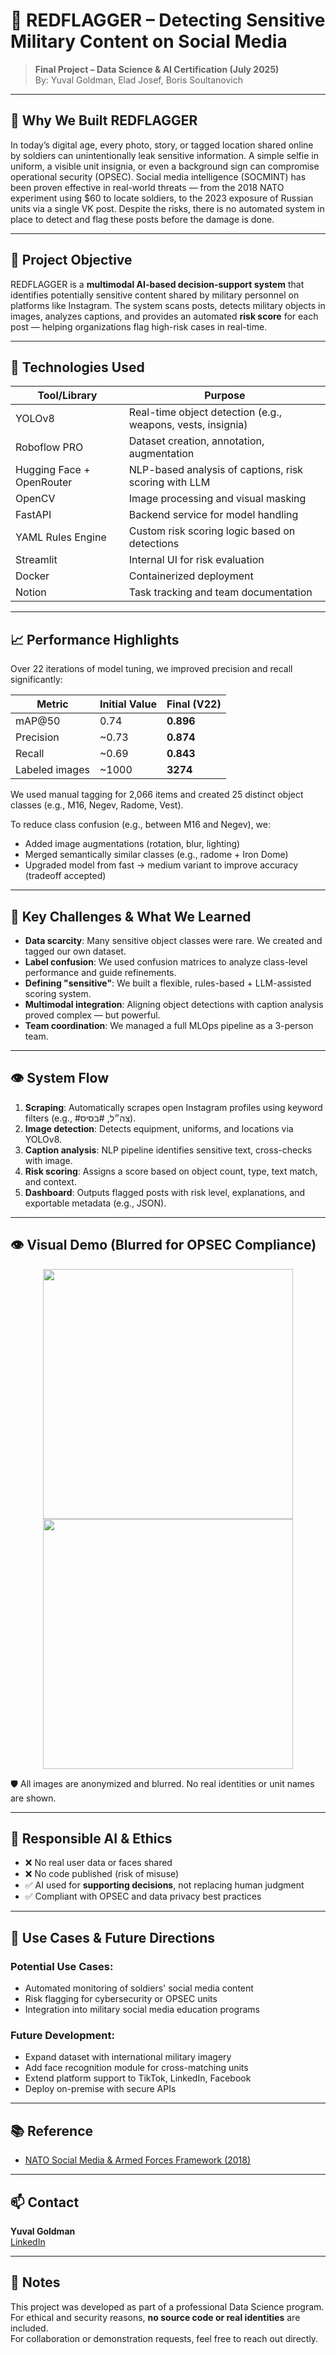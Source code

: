# 🚩 REDFLAGGER – Detecting Sensitive Military Content on Social Media

> **Final Project – Data Science & AI Certification (July 2025)**  
> By: Yuval Goldman, Elad Josef, Boris Soultanovich

---

## 🧭 Why We Built REDFLAGGER

In today’s digital age, every photo, story, or tagged location shared online by soldiers can unintentionally leak sensitive information. A simple selfie in uniform, a visible unit insignia, or even a background sign can compromise operational security (OPSEC).
Social media intelligence (SOCMINT) has been proven effective in real-world threats — from the 2018 NATO experiment using $60 to locate soldiers, to the 2023 exposure of Russian units via a single VK post.
Despite the risks, there is no automated system in place to detect and flag these posts before the damage is done.

---

## 🎯 Project Objective

REDFLAGGER is a **multimodal AI-based decision-support system** that identifies potentially sensitive content shared by military personnel on platforms like Instagram.
The system scans posts, detects military objects in images, analyzes captions, and provides an automated **risk score** for each post — helping organizations flag high-risk cases in real-time.

---

## 🧠 Technologies Used

| Tool/Library           | Purpose |
|------------------------|---------|
| YOLOv8                 | Real-time object detection (e.g., weapons, vests, insignia) |
| Roboflow PRO           | Dataset creation, annotation, augmentation |
| Hugging Face + OpenRouter | NLP-based analysis of captions, risk scoring with LLM |
| OpenCV                 | Image processing and visual masking |
| FastAPI                | Backend service for model handling |
| YAML Rules Engine      | Custom risk scoring logic based on detections |
| Streamlit              | Internal UI for risk evaluation |
| Docker                 | Containerized deployment |
| Notion                 | Task tracking and team documentation |

---

## 📈 Performance Highlights

Over 22 iterations of model tuning, we improved precision and recall significantly:

| Metric        | Initial Value | Final (V22) |
|---------------|---------------|-------------|
| mAP@50        | 0.74          | **0.896**   |
| Precision     | ~0.73         | **0.874**   |
| Recall        | ~0.69         | **0.843**   |
| Labeled images | ~1000        | **3274**    |

We used manual tagging for 2,066 items and created 25 distinct object classes (e.g., M16, Negev, Radome, Vest).

To reduce class confusion (e.g., between M16 and Negev), we:
- Added image augmentations (rotation, blur, lighting)
- Merged semantically similar classes (e.g., radome + Iron Dome)
- Upgraded model from fast → medium variant to improve accuracy (tradeoff accepted)

---

## 🚧 Key Challenges & What We Learned

- **Data scarcity**: Many sensitive object classes were rare. We created and tagged our own dataset.
- **Label confusion**: We used confusion matrices to analyze class-level performance and guide refinements.
- **Defining "sensitive"**: We built a flexible, rules-based + LLM-assisted scoring system.
- **Multimodal integration**: Aligning object detections with caption analysis proved complex — but powerful.
- **Team coordination**: We managed a full MLOps pipeline as a 3-person team.

---

## 👁️ System Flow

1. **Scraping**: Automatically scrapes open Instagram profiles using keyword filters (e.g., #צה״ל, #בסיס).
2. **Image detection**: Detects equipment, uniforms, and locations via YOLOv8.
3. **Caption analysis**: NLP pipeline identifies sensitive text, cross-checks with image.
4. **Risk scoring**: Assigns a score based on object count, type, text match, and context.
5. **Dashboard**: Outputs flagged posts with risk level, explanations, and exportable metadata (e.g., JSON).

---

## 👁️ Visual Demo (Blurred for OPSEC Compliance)

<div align="center">
  <img src="demo/blurred_post1.jpg" width="400"/>
  <img src="demo/blurred_post2.jpg" width="400"/>
</div>

🛡️ All images are anonymized and blurred. No real identities or unit names are shown.

---

## 🔐 Responsible AI & Ethics

- ❌ No real user data or faces shared  
- ❌ No code published (risk of misuse)  
- ✅ AI used for **supporting decisions**, not replacing human judgment  
- ✅ Compliant with OPSEC and data privacy best practices

---

## 🧠 Use Cases & Future Directions

### Potential Use Cases:
- Automated monitoring of soldiers' social media content  
- Risk flagging for cybersecurity or OPSEC units  
- Integration into military social media education programs

### Future Development:
- Expand dataset with international military imagery  
- Add face recognition module for cross-matching units  
- Extend platform support to TikTok, LinkedIn, Facebook  
- Deploy on-premise with secure APIs

---

## 📚 Reference

- [NATO Social Media & Armed Forces Framework (2018)](https://stratcomcoe.org/cuploads/pfiles/nato_framework_for_armed_forces_web_09mar.pdf)

---

## 📫 Contact

**Yuval Goldman**  
[LinkedIn](https://www.linkedin.com/in/yuval-goldman-1a6920204)

---

## 📝 Notes

This project was developed as part of a professional Data Science program.  
For ethical and security reasons, **no source code or real identities** are included.  
For collaboration or demonstration requests, feel free to reach out directly.
